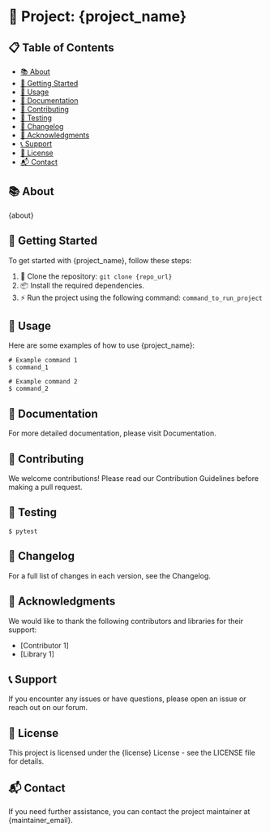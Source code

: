 # 🚀 Project: {project_name}

## 📋 Table of Contents
- [📚 About](#about)
- [🚀 Getting Started](#getting-started)
- [🔧 Usage](#usage)
- [📖 Documentation](#documentation)
- [🤝 Contributing](#contributing)
- [🧪 Testing](#testing)
- [📝 Changelog](#changelog)
- [🙏 Acknowledgments](#acknowledgments)
- [📞 Support](#support)
- [📜 License](#license)
- [📬 Contact](#contact)

## 📚 About
{about}

## 🚀 Getting Started
To get started with {project_name}, follow these steps:

1. 🔄 Clone the repository: `git clone {repo_url}`
2. 📦 Install the required dependencies.
3. ⚡  Run the project using the following command: `command_to_run_project`

## 🔧 Usage
Here are some examples of how to use {project_name}:

```shell
# Example command 1
$ command_1

# Example command 2
$ command_2
```

## 📖 Documentation
For more detailed documentation, please visit Documentation.

## 🤝 Contributing
We welcome contributions! Please read our Contribution Guidelines before making a pull request.

## 🧪 Testing
```shell
$ pytest
```

## 📝 Changelog
For a full list of changes in each version, see the Changelog.

## 🙏 Acknowledgments
We would like to thank the following contributors and libraries for their support:

- [Contributor 1]
- [Library 1]

## 📞 Support
If you encounter any issues or have questions, please open an issue or reach out on our forum.

## 📜 License
This project is licensed under the {license} License - see the LICENSE file for details.

## 📬 Contact
If you need further assistance, you can contact the project maintainer at {maintainer_email}.
